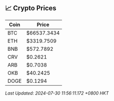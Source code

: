 ## 📈 Crypto Prices

| Coin | Price |
| ---- | ----- |
| BTC | $66537.3434 |
| ETH | $3319.7509 |
| BNB | $572.7892 |
| CRV | $0.2621 |
| ARB | $0.7038 |
| OKB | $40.2425 |
| DOGE | $0.1294 |

_Last Updated: 2024-07-30 11:56:11.172 +0800 HKT_
